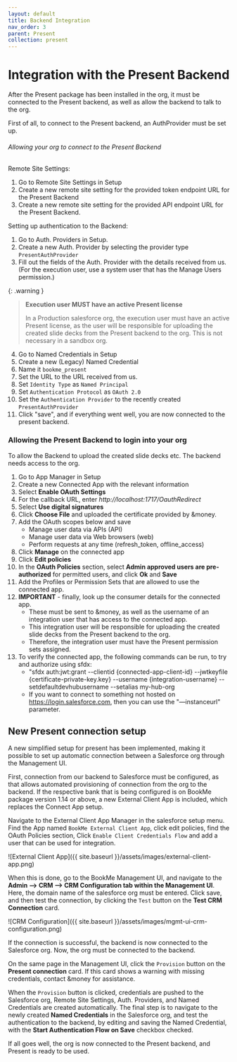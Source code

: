 ```yaml
---
layout: default
title: Backend Integration
nav_order: 3
parent: Present
collection: present
---
```


# Integration with the Present Backend

After the Present package has been installed in the org, it must be connected to the Present backend,
as well as allow the backend to talk to the org.

First of all, to connect to the Present backend, an AuthProvider must be set up.

###### Allowing your org to connect to the Present Backend

Remote Site Settings:

1. Go to Remote Site Settings in Setup
2. Create a new remote site setting for the provided token endpoint URL for the Present Backend
3. Create a new remote site setting for the provided API endpoint URL for the Present Backend.

Setting up authentication to the Backend:

1. Go to Auth. Providers in Setup.
2. Create a new Auth. Provider by selecting the provider type `PresentAuthProvider`
3. Fill out the fields of the Auth. Provider with the details received from us. (For the execution user, use a system user that has the Manage Users permission.)

{: .warning }
> **Execution user MUST have an active Present license**
>
> In a Production salesforce org, the execution user must have an active Present license, as the user will be responsible for uploading the created slide decks from the Present backend to the org. This is not necessary in a sandbox org.

4. Go to Named Credentials in Setup
5. Create a new (Legacy) Named Credential
6. Name it `bookme_present`
7. Set the URL to the URL received from us.
8. Set `Identity Type` as `Named Principal`
9. Set `Authentication Protocol` as `OAuth 2.0`
10. Set the `Authentication Provider` to the recently created `PresentAuthProvider`
11. Click "save", and if everything went well, you are now connected to the present backend.

### Allowing the Present Backend to login into your org

To allow the Backend to upload the created slide decks etc. The backend needs access to the org.

1. Go to App Manager in Setup
2. Create a new Connected App with the relevant information
3. Select **Enable OAuth Settings**
4. For the callback URL, enter _http://localhost:1717/OauthRedirect_
5. Select **Use digital signatures**
6. Click **Choose File** and uploaded the certificate provided by &money.
7. Add the OAuth scopes below and save
   - Manage user data via APIs (API)
   - Manage user data via Web browsers (web)
   - Perform requests at any time (refresh_token, offline_access)
8. Click **Manage** on the connected app
9. Click **Edit policies**
10. In the **OAuth Policies** section, select **Admin approved users are pre-authorized** for
    permitted users, and click **Ok** and **Save**
11. Add the Profiles or Permission Sets that are allowed to use the connected app.
12. **IMPORTANT** - finally, look up the consumer details for the connected app.
    - These must be sent to &money, as well as the username of an integration user that has access to the connected app.
    - This integration user will be responsible for uploading the created slide decks from the Present backend to the org.
    - Therefore, the integration user must have the Present permission sets assigned.
13. To verify the connected app, the following commands can be run, to try and authorize using sfdx:
    - "sfdx auth:jwt:grant --clientid {connected-app-client-id} --jwtkeyfile
      {certificate-private-key.key} --username {integration-username}
      --setdefaultdevhubusername --setalias my-hub-org
    - If you want to connect to something not hosted on https://login.salesforce.com, then you can
      use the "—instanceurl" parameter.

## New Present connection setup

A new simplified setup for present has been implemented, making it possible to set up automatic connection between a Salesforce org through the Management UI.

First, connection from our backend to Salesforce must be configured, as that allows automated provisioning of connection from the org to the backend.
If the respective bank that is being configured is on BookMe package version 1.14 or above, a new External Client App is included, which replaces the Connect App setup.

Navigate to the External Client App Manager in the salesforce setup menu.
Find the App named `BookMe External Client App`, click edit policies, find the OAuth Policies section, Click `Enable Client Credentials Flow` and add a user that can be used for integration.

![External Client App]({{ site.baseurl }}/assets/images/external-client-app.png)

When this is done, go to the BookMe Management UI, and navigate to the **Admin --> CRM --> CRM Configuration tab within the Management UI**.
Here, the domain name of the salesforce org must be entered. Click save, and then test the connection, by clicking the `Test` button on the **Test CRM Connection** card.

![CRM Configuration]({{ site.baseurl }}/assets/images/mgmt-ui-crm-configuration.png)

If the connection is successful, the backend is now connected to the Salesforce org.
Now, the org must be connected to the backend.

On the same page in the Management UI, click the `Provision` button on the **Present connection** card.
If this card shows a warning with missing credentials, contact &money for assistance.

When the `Provision` button is clicked, credentials are pushed to the Salesforce org, Remote Site Settings, Auth. Providers, and Named Credentials are created automatically.
The final step is to navigate to the newly created **Named Credentials** in the Salesforce org, and test the authentication to the backend, 
by editing and saving the Named Credential, with the **Start Authentication Flow on Save** checkbox checked.

If all goes well, the org is now connected to the Present backend, and Present is ready to be used.

